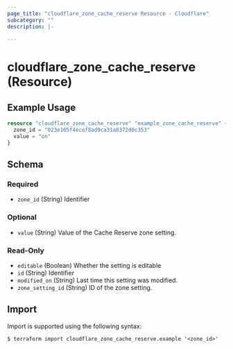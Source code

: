 ```yaml
---
page_title: "cloudflare_zone_cache_reserve Resource - Cloudflare"
subcategory: ""
description: |-
  
---
```


# cloudflare_zone_cache_reserve (Resource)



## Example Usage

```terraform
resource "cloudflare_zone_cache_reserve" "example_zone_cache_reserve" {
  zone_id = "023e105f4ecef8ad9ca31a8372d0c353"
  value = "on"
}
```

<!-- schema generated by tfplugindocs -->
## Schema

### Required

- `zone_id` (String) Identifier

### Optional

- `value` (String) Value of the Cache Reserve zone setting.

### Read-Only

- `editable` (Boolean) Whether the setting is editable
- `id` (String) Identifier
- `modified_on` (String) Last time this setting was modified.
- `zone_setting_id` (String) ID of the zone setting.

## Import

Import is supported using the following syntax:

```shell
$ terraform import cloudflare_zone_cache_reserve.example '<zone_id>'
```
